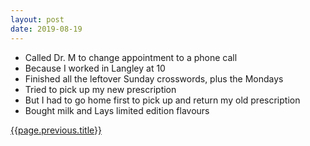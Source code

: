 ```yaml
---
layout: post
date: 2019-08-19
---
```


- Called Dr. M to change appointment to a phone call
- Because I worked in Langley at 10
- Finished all the leftover Sunday crosswords, plus the Mondays
- Tried to pick up my new prescription 
- But I had to go home first to pick up and return my old prescription 
- Bought milk and Lays limited edition flavours

<a href="{{page.previous.url}}">{{page.previous.title}}</a>
